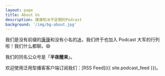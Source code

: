 ```yaml
---
layout: page
title: About Us
description: 康康和冰不定期的Podcast
background: '/img/bg-about.jpg'
---
```



我们是没有前缀的[康康](https://xuankanglin.com)和没有小名的[冰](https://kanglovesbing.com)，我们终于也加入 Podcast 大军的行列啦！我们什么都聊。😄

我们的同名公众号是「**半夜醒来**」。

欢迎使用泛用型播客客户端订阅我们：[RSS Feed]({{ site.podcast_feed }})。

